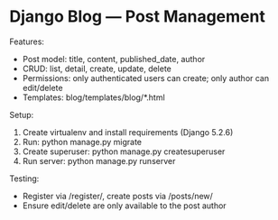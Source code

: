 # Django Blog — Post Management

Features:
- Post model: title, content, published_date, author
- CRUD: list, detail, create, update, delete
- Permissions: only authenticated users can create; only author can edit/delete
- Templates: blog/templates/blog/*.html

Setup:
1. Create virtualenv and install requirements (Django 5.2.6)
2. Run: python manage.py migrate
3. Create superuser: python manage.py createsuperuser
4. Run server: python manage.py runserver

Testing:
- Register via /register/, create posts via /posts/new/
- Ensure edit/delete are only available to the post author
